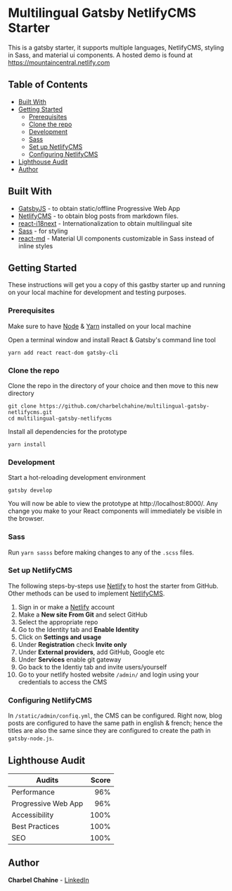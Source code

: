 # Multilingual Gatsby NetlifyCMS Starter

This is a gatsby starter, it supports multiple languages, NetlifyCMS, styling in Sass, and material ui components. A hosted demo is found at https://mountaincentral.netlify.com

## Table of Contents
* [Built With](#built-with)
* [Getting Started](#getting-started)
  * [Prerequisites](#prerequisites)
  * [Clone the repo](#clone-the-repo)
  * [Development](#development)
  * [Sass](#sass)
  * [Set up NetlifyCMS](#set-up-netlifycms)
  * [Configuring NetlifyCMS](#configuring-netlifycms)
* [Lighthouse Audit](#lighthouse-audit)
* [Author](#author)

## Built With

* [GatsbyJS](https://www.gatsbyjs.org) - to obtain static/offline Progressive Web App  
* [NetlifyCMS](https://www.netlifycms.org) - to obtain blog posts from markdown files.
* [react-i18next](https://react.i18next.com/) - Internationalization to obtain multilingual site
* [Sass](https://sass-lang.com) - for styling
* [react-md](https://react-md.mlaursen.com/) - Material UI components customizable in Sass instead of inline styles

## Getting Started

These instructions will get you a copy of this gastby starter up and running on your local machine for development and testing purposes.

### Prerequisites

Make sure to have [Node](https://nodejs.org/) & [Yarn](https://yarnpkg.com/) installed on your local machine

Open a terminal window and install React & Gatsby's command line tool
```
yarn add react react-dom gatsby-cli
```
### Clone the repo

Clone the repo in the directory of your choice and then move to this new directory
```
git clone https://github.com/charbelchahine/multilingual-gatsby-netlifycms.git
cd multilingual-gatsby-netlifycms
```

Install all dependencies for the prototype
```
yarn install
```

### Development

Start a hot-reloading development environment
```
gatsby develop
```
You will now be able to view the prototype at http://localhost:8000/. Any change you make to your React components will immediately be visible in the browser.

### Sass

Run `yarn sasss` before making changes to any of the `.scss` files.

### Set up NetlifyCMS

The following steps-by-steps use [Netlify](https://www.netlify.com) to host the starter from GitHub. Other methods can be used to implement [NetlifyCMS](https://www.netlifycms.org).

1. Sign in or make a [Netlify](https://www.netlify.com) account
1. Make a **New site From Git** and select GitHub
1. Select the appropriate repo
1. Go to the Identity tab and **Enable Identity**
1. Click on **Settings and usage**
1. Under **Registration** check **Invite only**
1. Under **External providers**, add GitHub, Google etc
1. Under **Services** enable git gateway
1. Go back to the Identiy tab and invite users/yourself
1. Go to your netlify hosted website `/admin/` and login using your credentials to access the CMS

### Configuring NetlifyCMS

In `/static/admin/confiq.yml`, the CMS can be configured. Right now, blog posts are configured to have the same path in english & french; hence the titles are also the same since they are configured to create the path in `gatsby-node.js`. 
 

## Lighthouse Audit

| Audits                   | Score     |
| -------------------------|----------:|
| Performance              | 96%       | 
| Progressive Web App      | 96%       |
| Accessibility            | 100%      |
| Best Practices           | 100%      |
| SEO                      | 100%      |

## Author

**Charbel Chahine** - [LinkedIn](https://www.linkedin.com/in/charbelchahine/) 
